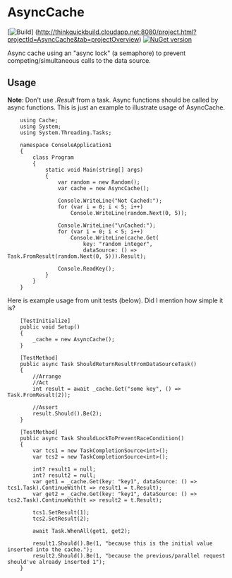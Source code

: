 # AsyncCache
[![Build](http://thinkquickbuild.cloudapp.net:8080/app/rest/builds/buildType:AsyncCache_Build/statusIcon)]
(http://thinkquickbuild.cloudapp.net:8080/project.html?projectId=AsyncCache&tab=projectOverview)
[![NuGet version](https://badge.fury.io/nu/AsyncCache.svg)](https://badge.fury.io/nu/AsyncCache)

Async cache using an "async lock" (a semaphore) to prevent competing/simultaneous calls to the data source.

## Usage
**Note**: Don't use *.Result* from a task. Async functions should be called by async functions. This is just an example to illustrate usage of AsyncCache. 

        using Cache;
        using System;
        using System.Threading.Tasks;
        
        namespace ConsoleApplication1
        {
            class Program
            {
                static void Main(string[] args)
                {
                    var random = new Random();
                    var cache = new AsyncCache();
        
                    Console.WriteLine("Not Cached:");
                    for (var i = 0; i < 5; i++)
                        Console.WriteLine(random.Next(0, 5));
        
                    Console.WriteLine("\nCached:");
                    for (var i = 0; i < 5; i++)
                        Console.WriteLine(cache.Get(
                            key: "random integer",
                            dataSource: () => Task.FromResult(random.Next(0, 5))).Result);
        
                    Console.ReadKey();
                }
            }
        }


Here is example usage from unit tests (below). Did I mention how simple it is?

        [TestInitialize]
        public void Setup()
        {
            _cache = new AsyncCache();
        }

        [TestMethod]
        public async Task ShouldReturnResultFromDataSourceTask()
        {
            //Arrange
            //Act
            int result = await _cache.Get("some key", () => Task.FromResult(2));

            //Assert
            result.Should().Be(2);
        }
        
        [TestMethod]
        public async Task ShouldLockToPreventRaceCondition()
        {
            var tcs1 = new TaskCompletionSource<int>();
            var tcs2 = new TaskCompletionSource<int>();

            int? result1 = null;
            int? result2 = null;
            var get1 = _cache.Get(key: "key1", dataSource: () => tcs1.Task).ContinueWith(t => result1 = t.Result);
            var get2 = _cache.Get(key: "key1", dataSource: () => tcs2.Task).ContinueWith(t => result2 = t.Result);

            tcs1.SetResult(1);
            tcs2.SetResult(2);

            await Task.WhenAll(get1, get2);

            result1.Should().Be(1, "because this is the initial value inserted into the cache.");
            result2.Should().Be(1, "because the previous/parallel request should've already inserted 1");
        }
